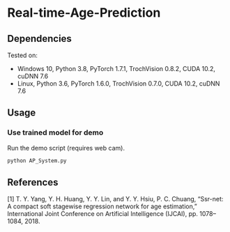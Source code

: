 # Real-time-Age-Prediction

## Dependencies
Tested on:
- Windows 10, Python 3.8, PyTorch 1.7.1, TrochVision 0.8.2, CUDA 10.2, cuDNN 7.6
- Linux, Python 3.6, PyTorch 1.6.0, TrochVision 0.7.0, CUDA 10.2, cuDNN 7.6

## Usage

### Use trained model for demo
Run the demo script (requires web cam).
```sh
python AP_System.py
```

## References
[1] T. Y. Yang, Y. H. Huang, Y. Y. Lin, and Y. Y. Hsiu, P. C. Chuang, “Ssr-net: A compact soft stagewise regression network for age estimation,” International Joint Conference on Artificial Intelligence (IJCAI), pp. 1078–1084, 2018.

